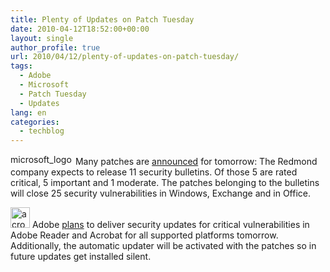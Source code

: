 ```yaml
---
title: Plenty of Updates on Patch Tuesday
date: 2010-04-12T18:52:00+00:00
layout: single
author_profile: true
url: 2010/04/12/plenty-of-updates-on-patch-tuesday/
tags:
  - Adobe
  - Microsoft
  - Patch Tuesday
  - Updates
lang: en
categories: 
  - techblog
---
```

[<img title="microsoft_logo" border="0" alt="microsoft_logo" src="http://lh3.ggpht.com/_vaUVXcmC3OI/S8NkxXEC9NI/AAAAAAAAB6Q/8qVQwOFySWM/microsoft_logo_thumb%5B4%5D.jpg?imgmax=800" width="100" height="17" />](http://lh3.ggpht.com/_vaUVXcmC3OI/S8NknZEG-OI/AAAAAAAAB6M/pc-UstgOkAY/s1600-h/microsoft_logo%5B6%5D.jpg) Many patches are [announced](http://www.microsoft.com/technet/security/bulletin/ms10-apr.mspx) for tomorrow: The Redmond company expects to release 11 security bulletins. Of those 5 are rated critical, 5 important and 1 moderate. The patches belonging to the bulletins will close 25 security vulnerabilities in Windows, Exchange and in Office. 

[<img title="acrobat_logo" border="0" alt="acrobat_logo" src="http://lh4.ggpht.com/_vaUVXcmC3OI/S8Nk0s6a9_I/AAAAAAAAB6Y/kv0xvH9-6HM/acrobat_logo_thumb%5B1%5D.png?imgmax=800" width="31" height="33" />](http://lh6.ggpht.com/_vaUVXcmC3OI/S8NkyzGfQOI/AAAAAAAAB6U/-d1kFCSr044/s1600-h/acrobat_logo%5B3%5D.png) Adobe [plans](http://www.adobe.com/support/security/bulletins/apsb10-09.html) to deliver security updates for critical vulnerabilities in Adobe Reader and Acrobat for all supported platforms tomorrow. Additionally, the automatic updater will be activated with the patches so in future updates get installed silent.